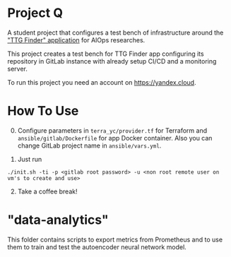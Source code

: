 # Project Q

A student project that configures a test bench of infrastructure around the ["TTG Finder" application](https://github.com/ATAS-Digital/TTGFinder) for AIOps researches.

This project creates a test bench for TTG Finder app configuring its repository in GitLab instance with already setup CI/CD and a monitoring server.

To run this project you need an account on https://yandex.cloud.

# How To Use

0. Configure parameters in `terra_yc/provider.tf` for Terraform and `ansible/gitlab/Dockerfile` for app Docker container. Also you can change GitLab project name in `ansible/vars.yml`.

1. Just run
```
./init.sh -ti -p <gitlab root password> -u <non root remote user on vm's to create and use>
```
2. Take a coffee break!

# "data-analytics"

This folder contains scripts to export metrics from Prometheus and to use them to train and test the autoencoder neural network model.
